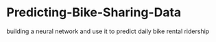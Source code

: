 # Predicting-Bike-Sharing-Data
building a neural network and use it to predict daily bike rental ridership
